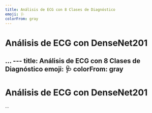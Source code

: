 ```yaml
---
title: Análisis de ECG con 8 Clases de Diagnóstico
emoji: 🩺
colorFrom: gray
---
```


# Análisis de ECG con DenseNet201
... ---
title: Análisis de ECG con 8 Clases de Diagnóstico
emoji: 🩺
colorFrom: gray
---

# Análisis de ECG con DenseNet201
... 
